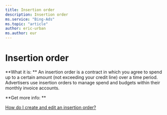 ```yaml
---
title: Insertion order
description: Insertion order
ms.service: "Bing-Ads"
ms.topic: "article"
author: eric-urban
ms.author: eur
---
```


# Insertion order

**What it is: ** An insertion order is a contract in which you agree to spend up to a certain amount (not exceeding your credit line) over a time period. Advertisers use insertion orders to manage spend and budgets within their monthly invoice accounts.

**Get more info: **

[How do I create and edit an insertion order?](../hlp_BA_CONC_EIO.md)


